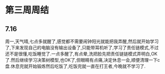 # 第三周周结

## 7.16
  周一,天气晴,七点多就醒了,感觉都不需要闹钟阳光就能把我弄醒,然后就开始学习了,下来发现自己的电脑没有输出设备了,只能带耳机听了,学习了责任链模式,不过还不是很懂,吃饭睡觉了.一点多醒了,有点晕,洗把脸先把责任链链模式弄明白,OK了.然后继续学习决策树模型,也OK了,但眼睛有点痛,决定休息一会,顺便清理一下c盘.休息完就开始锻炼然后吃饭了,吃饭完就一直在打王者,今晚就不学习了.